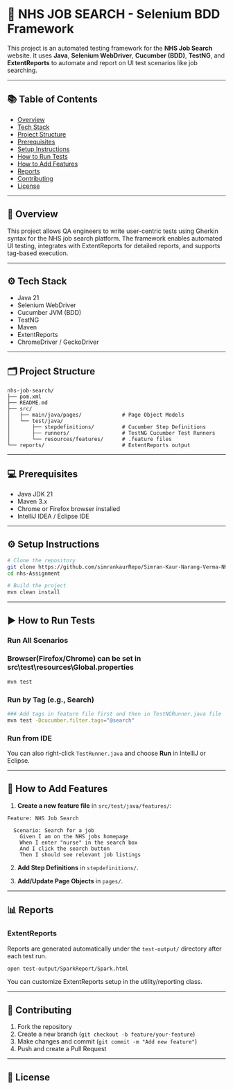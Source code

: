 
# 🧪 NHS JOB SEARCH - Selenium BDD Framework

This project is an automated testing framework for the **NHS Job Search** website. It uses **Java**, **Selenium WebDriver**, **Cucumber (BDD)**, **TestNG**, and **ExtentReports** to automate and report on UI test scenarios like job searching.

---

## 📚 Table of Contents

- [Overview](#overview)
- [Tech Stack](#tech-stack)
- [Project Structure](#project-structure)
- [Prerequisites](#prerequisites)
- [Setup Instructions](#setup-instructions)
- [How to Run Tests](#how-to-run-tests)
- [How to Add Features](#how-to-add-features)
- [Reports](#reports)
- [Contributing](#contributing)
- [License](#license)

---

## 📖 Overview

This project allows QA engineers to write user-centric tests using Gherkin syntax for the NHS job search platform. The framework enables automated UI testing, integrates with ExtentReports for detailed reports, and supports tag-based execution.

---

## ⚙️ Tech Stack

- Java 21
- Selenium WebDriver
- Cucumber JVM (BDD)
- TestNG
- Maven
- ExtentReports
- ChromeDriver / GeckoDriver

---

## 🗂 Project Structure

```
nhs-job-search/
├── pom.xml
├── README.md
├── src/
│   ├── main/java/pages/             # Page Object Models
│   └── test/java/
│       ├── stepdefinitions/         # Cucumber Step Definitions
│       ├── runners/                 # TestNG Cucumber Test Runners
│       └── resources/features/      # .feature files
└── reports/                         # ExtentReports output
```

---

## 💻 Prerequisites

- Java JDK 21
- Maven 3.x
- Chrome or Firefox browser installed
- IntelliJ IDEA / Eclipse IDE

---

## ⚙️ Setup Instructions

```bash
# Clone the repository
git clone https://github.com/simrankaurRepo/Simran-Kaur-Narang-Verma-NHSBSA.git
cd nhs-Assignment

# Build the project
mvn clean install
```

---

## ▶️ How to Run Tests

### Run All Scenarios
### Browser(Firefox/Chrome) can be set in src\test\resources\Global.properties
```bash
mvn test
```

### Run by Tag (e.g., Search)
```bash
### Add tags in feature file first and then in TestNGRunner.java file
mvn test -Dcucumber.filter.tags="@search"
```

### Run from IDE
You can also right-click `TestRunner.java` and choose **Run** in IntelliJ or Eclipse.

---

## 🧾 How to Add Features

1. **Create a new feature file** in `src/test/java/features/`:

```gherkin
Feature: NHS Job Search

  Scenario: Search for a job
    Given I am on the NHS jobs homepage
    When I enter "nurse" in the search box
    And I click the search button
    Then I should see relevant job listings
```

2. **Add Step Definitions** in `stepdefinitions/`.

3. **Add/Update Page Objects** in `pages/`.

---

## 📊 Reports

### ExtentReports
Reports are generated automatically under the `test-output/` directory after each test run.

```bash
open test-output/SparkReport/Spark.html
```

You can customize ExtentReports setup in the utility/reporting class.

---

## 🤝 Contributing

1. Fork the repository
2. Create a new branch (`git checkout -b feature/your-feature`)
3. Make changes and commit (`git commit -m "Add new feature"`)
4. Push and create a Pull Request

---

## 📄 License

